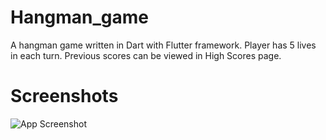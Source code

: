 # Hangman_game
A hangman game written in Dart with Flutter framework. Player has 5 lives in each turn. Previous scores can be viewed in High Scores page.

# Screenshots
![App Screenshot]([https://via.placeholder.com/468x300?text=App+Screenshot+Here](https://github.com/moelhlaby/Hangman_game/blob/main/res/documentation/hangman_animation.gif))
